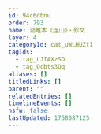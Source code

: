 ```yaml
---
id: 94c6dbnu
order: 793
name: 泐睢本《连山》・殄文
layer: 4
categoryId: cat_uWLHUZtI
tagIds:
  - tag_LJIAXzSO
  - tag_Ocbts3Oq
aliases: []
titledLinks: []
parent: ""
relatedEntries: []
timelineEvents: []
nsfw: false
lastUpdated: 1758087125
---
```


